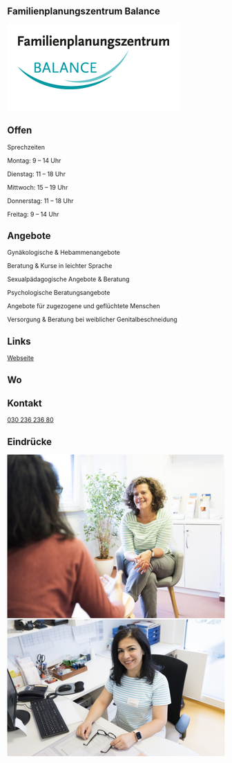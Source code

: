 ## Familienplanungszentrum Balance
<img id="topmedia" src="/Beratung/Beratung_Eltern/images/Balance/2019-03-01_FPZ-Logo_Standard_400x200_weiss.png" />

## Offen
Sprechzeiten

Montag: 9 – 14 Uhr

Dienstag: 11 – 18 Uhr

Mittwoch: 15 – 19 Uhr

Donnerstag: 11 – 18 Uhr

Freitag: 9 – 14 Uhr

## Angebote
Gynäkologische & Hebammenangebote

Beratung & Kurse in leichter Sprache

Sexualpädagogische Angebote & Beratung

Psychologische Beratungsangebote

Angebote für zugezogene und geflüchtete Menschen

Versorgung & Beratung bei weiblicher Genitalbeschneidung

## Links
<a class="external_link" href="https://www.fpz-berlin.de/">Webseite</a><br>
 
## Wo
<div id="gmap"></div>
<script>window.onload = showMap('Konrad-Wolf-Str. 12/12A, 13055 Berlin', 0, 'gmap_mini')</script>

## Kontakt
<a href="tel:+493023623680">030 236 236 80</a><br>

## Eindrücke
 <img src="/Beratung/Beratung_Eltern/images/Balance/Psy1_DSF8126.jpg" />
 <img src="/Beratung/Beratung_Eltern/images/Balance/_DSF8277.jpg" />


